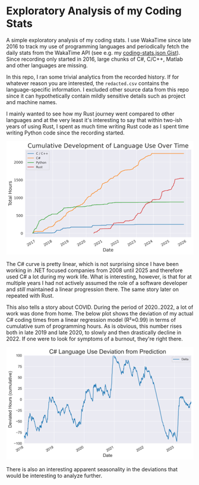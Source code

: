 # Exploratory Analysis of my Coding Stats

A simple exploratory analysis of my coding stats. I use WakaTime since late 2016 to track my
use of programming languages and periodically fetch the daily stats from the WakaTime API (see e.g.
my [coding-stats.json Gist](https://gist.github.com/sunsided/667936bd0d4d5f042ea4e6726c5faccb)). Since
recording only started in 2016, large chunks of C#, C/C++, Matlab and other languages are missing.

In this repo, I ran some trivial analytics from the recorded history. If for whatever reason you are
interested, the `redacted.csv` contains the language-specific information. I excluded other source
data from this repo since it can hypothetically contain mildly sensitive details such as project
and machine names.

I mainly wanted to see how my Rust journey went compared to other languages and at the very least
it's interesting to say that within two-ish years of using Rust, I spent as much time
writing Rust code as I spent time writing Python code since the recording started.

![](images/language_development.png)

The C# curve is pretty linear, which is not surprising since I have been working in .NET focused
companies from 2008 until 2025 and therefore used C# a lot during my work life. What is interesting, 
however, is that for at multiple years I had not actively assumed the role of a software developer
and _still_ maintained a linear progression there. The same story later on repeated with Rust.

This also tells a story about COVID. During the period of 2020..2022, a lot of work was done from
home. The below plot shows the deviation of my actual C# coding times from a linear regression
model (R²≈0.99) in terms of cumulative sum of programming hours. As is obvious, this number rises
both in late 2019 and late 2020, to slowly and then drastically decline in 2022. If one were to look
for symptoms of a burnout, they're right there.

![](images/post_covid_burnout.png)

There is also an interesting apparent seasonality in the deviations that would be interesting to
analyze further.

